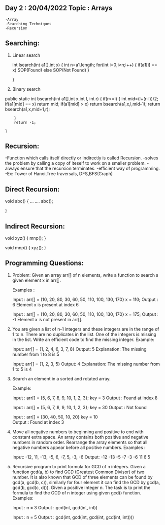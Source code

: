 Day 2 :  20/04/2022
Topic : Arrays
---------------------------------------------	
	-Array
	-Searching Techniques
	-Recursion
	
Searching:
-----------
1. Linear search


	int lsearch(int a1[],int x)
	{
		int n=a1.length;
		for(int i=0;i<n;i++)
		{
			if(a1[i] == x)
				SOP(Found)
			else
				SOP(Not Found)
		}
		
	
	
	}
2. Binary search

public static int bsearch(int a1[],int x,int l, int r)
	{
		if(r>=l)
		{
				int mid=(l+(r-l))/2;
				if(a1[mid] == x)
						return mid;
				if(a1[mid] > x)
					return bsearch(a1,x,l,mid-1);
				return bsearch(a1,x,mid+1,r);
					
		}
		return -1;
			
	}

Recursion:
-----------
-Function which calls itself 
directly or indirectly is called Recursion.
-solves the problem by calling 
a copy of iteself to work on a smaller problem.
-always ensure that the recursion terminates.
-efficient way of programming.
-Ex: Tower of Hanoi,Tree traversals, DFS,BFS(Graph)

Direct Recursion:
------------------
void abc()
{
	...
	....
	abc();

}

Indirect Recursion:
--------------------
void xyz()
{
	mnp();
}

void mnp()
{
	xyz();
}

Programming Questions:
-----------------------

1. Problem: Given an array arr[] of n elements, write a function to search a given element x in arr[].

	Examples :  

	Input : arr[] = {10, 20, 80, 30, 60, 50, 110, 100, 130, 170}
		  x = 110;
	Output : 6
	Element x is present at index 6

	Input : arr[] = {10, 20, 80, 30, 60, 50, 
			     110, 100, 130, 170}
		   x = 175;
	Output : -1
	Element x is not present in arr[].

2. You are given a list of n-1 integers and these integers are in the range of 1 to n. There are no duplicates in the list. One of the integers is missing in the list. Write an efficient code to find the missing integer.
	Example: 


	Input: arr[] = {1, 2, 4, 6, 3, 7, 8}
	Output: 5
	Explanation: The missing number from 1 to 8 is 5


	Input: arr[] = {1, 2, 3, 5}
	Output: 4
	Explanation: The missing number from 1 to 5 is 4
	
3. Search an element in a sorted and rotated array.

	Example: 

	Input  : arr[] = {5, 6, 7, 8, 9, 10, 1, 2, 3};
		 key = 3
	Output : Found at index 8

	Input  : arr[] = {5, 6, 7, 8, 9, 10, 1, 2, 3};
		 key = 30
	Output : Not found

	Input : arr[] = {30, 40, 50, 10, 20}
		key = 10   
	Output : Found at index 3
	
4. Move all negative numbers to beginning and positive to end with constant extra space. An array contains both positive and negative numbers in random order.    Rearrange the array elements so that all negative numbers appear before all positive numbers.
	Examples : 

	Input: -12, 11, -13, -5, 6, -7, 5, -3, -6
	Output: -12 -13 -5 -7 -3 -6 11 6 5

5. Recursive program to print formula for GCD of n integers. 
	Given a function gcd(a, b) to find GCD (Greatest Common Divisor) of two number. It is also known that GCD of three elements can be found by gcd(a, gcd(b, c)), similarly for four element it can find the GCD by gcd(a, gcd(b, gcd(c, d))). Given a positive integer n. The task is to print the formula to find the GCD of n integer using given gcd() function.
	Examples: 


	Input : n = 3
	Output : gcd(int, gcd(int, int))

	Input : n = 5
	Output : gcd(int, gcd(int, gcd(int, gcd(int, int))))







